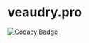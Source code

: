 # veaudry.pro

[![Codacy Badge](https://api.codacy.com/project/badge/Grade/c8407d11341a4241bb2d55465c57ec1a)](https://www.codacy.com/app/anthony0030/veaudry.pro?utm_source=github.com&amp;utm_medium=referral&amp;utm_content=anthony0030/veaudry.pro&amp;utm_campaign=Badge_Grade)
